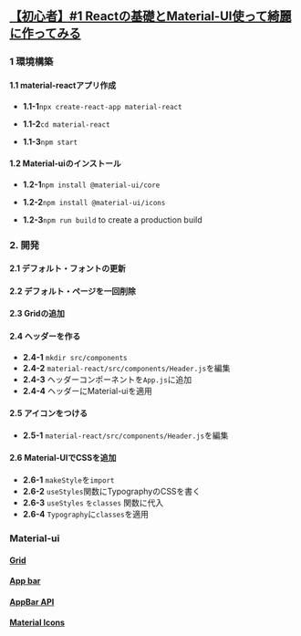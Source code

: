 ## [【初心者】#1 Reactの基礎とMaterial-UI使って綺麗に作ってみる](https://qiita.com/Bashi50/items/8964cc55c596e51fcbbe)

### 1 環境構築

#### 1.1 material-reactアプリ作成

- **1.1-1**`npx create-react-app material-react`

- **1.1-2**`cd material-react`

- **1.1-3**`npm start`

#### 1.2 Material-uiのインストール

- **1.2-1**`npm install @material-ui/core`

- **1.2-2**`npm install @material-ui/icons`

- **1.2-3**`npm run build` to create a production build

### 2. 開発

#### 2.1 デフォルト・フォントの更新
#### 2.2 デフォルト・ページを一回削除
#### 2.3 Gridの追加
#### 2.4 ヘッダーを作る
- **2.4-1** `mkdir src/components`
- **2.4-2** `material-react/src/components/Header.js`を編集
- **2.4-3** ヘッダーコンポーネントを`App.js`に追加
- **2.4-4** ヘッダーにMaterial-uiを適用
#### 2.5 アイコンをつける
- **2.5-1** `material-react/src/components/Header.js`を編集
#### 2.6 Material-UIでCSSを追加
- **2.6-1** `makeStyle`を`import`
- **2.6-2** `useStyles`関数にTypographyのCSSを書く
- **2.6-3** `useStyles` `をclasses` 関数に代入
- **2.6-4** `Typography`に`classes`を適用
### Material-ui

#### [Grid](https://material-ui.com/components/grid/#grid)  

#### [App bar](https://mui.com/material-ui/react-app-bar/)

#### [AppBar API](https://mui.com/material-ui/api/app-bar/)

#### [Material Icons](https://mui.com/material-ui/material-icons/)

